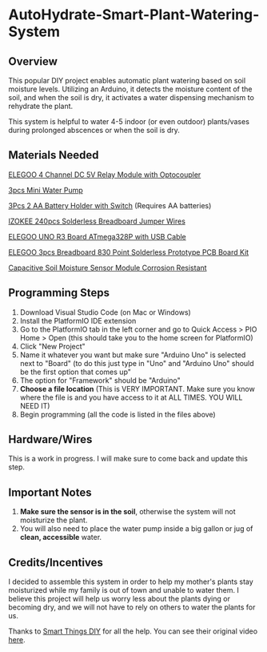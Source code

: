 # AutoHydrate-Smart-Plant-Watering-System
## Overview
This popular DIY project enables automatic plant watering based on soil moisture levels. Utilizing an Arduino, it detects the moisture content of the soil, and when the soil is dry, it activates a water dispensing mechanism to rehydrate the plant.

This system is helpful to water 4-5 indoor (or even outdoor) plants/vases during prolonged abscences or when the soil is dry.
## Materials Needed
[ELEGOO 4 Channel DC 5V Relay Module with Optocoupler](https://www.amazon.com/dp/B09ZQS2JRD?ref_=pe_125775000_1044873430_t_fed_asin_title)

[3pcs Mini Water Pump](https://www.amazon.com/dp/B07TMW5CDM?ref_=pe_125775000_1044873430_t_fed_asin_title)

[3Pcs 2 AA Battery Holder with Switch](https://www.amazon.com/dp/B076CB5B2R?ref_=pe_125775000_1044873430_t_fed_asin_title) (Requires AA batteries)

[IZOKEE 240pcs Solderless Breadboard Jumper Wires](https://www.amazon.com/dp/B08151TQHG?ref_=pe_125775000_1044873430_t_fed_asin_title)

[ELEGOO UNO R3 Board ATmega328P with USB Cable](https://www.amazon.com/dp/B01EWOE0UU?ref_=pe_125775000_1044873430_t_fed_asin_title)

[ELEGOO 3pcs Breadboard 830 Point Solderless Prototype PCB Board Kit](https://www.amazon.com/dp/B01EV6LJ7G?ref_=pe_125775000_1044873430_t_fed_asin_title)

[Capacitive Soil Moisture Sensor Module Corrosion Resistant](https://www.amazon.com/dp/B07SYBSHGX?ref_=pe_125775000_1044873430_t_fed_asin_title)
## Programming Steps
1. Download Visual Studio Code (on Mac or Windows)
2. Install the PlatformIO IDE extension
3. Go to the PlatformIO tab in the left corner and go to Quick Access > PIO Home > Open (this should take you to the home screen for PlatformIO)
4. Click "New Project"
5. Name it whatever you want but make sure "Arduino Uno" is selected next to "Board" (to do this just type in "Uno" and "Arduino Uno" should be the first option that comes up"
6. The option for "Framework" should be "Arduino"
7. **Choose a file location** (This is VERY IMPORTANT. Make sure you know where the file is and you have access to it at ALL TIMES. YOU WILL NEED IT)
8. Begin programming (all the code is listed in the files above)
## Hardware/Wires
This is a work in progress. I will make sure to come back and update this step.
## Important Notes
1. **Make sure the sensor is in the soil**, otherwise the system will not moisturize the plant.
2. You will also need to place the water pump inside a big gallon or jug of **clean, accessible** water.
## Credits/Incentives
I decided to assemble this system in order to help my mother's plants stay moisturized while my family is out of town and unable to water them. I believe this project will help us worry less about the plants dying or becoming dry, and we will not have to rely on others to water the plants for us.

Thanks to [Smart Things DIY](https://www.youtube.com/@smartthingsdiy) for all the help. You can see their original video [here](https://www.youtube.com/watch?v=b5GgpAN53r4).

